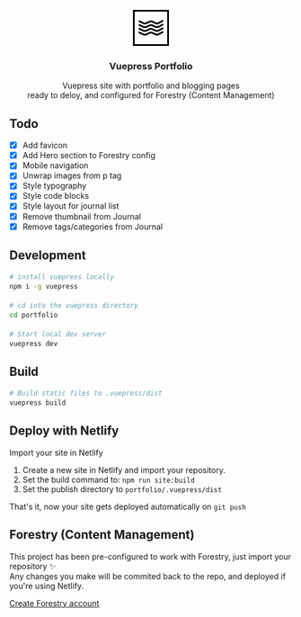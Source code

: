 <p align="center">
  <img src="portfolio/.vuepress/public/upload/logo.svg" height="64">
  <h3 align="center">Vuepress Portfolio</h3>
  <p align="center">Vuepress site with portfolio and blogging pages<br>ready to deloy, and configured for Forestry (Content Management)<p>
</p>

## Todo

- [x] Add favicon
- [x] Add Hero section to Forestry config
- [x] Mobile navigation
- [x] Unwrap images from p tag
- [x] Style typography
- [x] Style code blocks
- [x] Style layout for journal list
- [x] Remove thumbnail from Journal
- [x] Remove tags/categories from Journal

## Development

```bash
# install vuepress locally
npm i -g vuepress

# cd into the vuepress directory
cd portfolio

# Start local dev server
vuepress dev
```

## Build

```bash
# Build static files to .vuepress/dist
vuepress build
```

## Deploy with Netlify

Import your site in Netlify

1. Create a new site in Netlify and import your repository.
2. Set the build command to: `npm run site:build`
3. Set the publish directory to `portfolio/.vuepress/dist`

That's it, now your site gets deployed automatically on `git push`

## Forestry (Content Management)

This project has been pre-configured to work with Forestry, just import your repository ✨  
Any changes you make will be commited back to the repo, and deployed if you're using Netlify.

[Create Forestry account](https://forestry.io)
